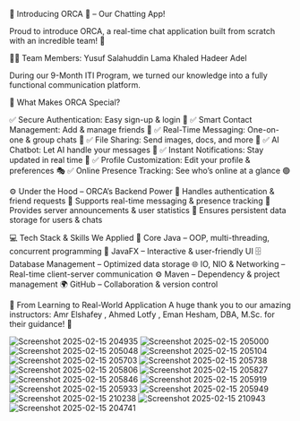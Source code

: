 🚀 Introducing ORCA 🐳 – Our Chatting App!

Proud to introduce ORCA, a real-time chat application built from scratch with an incredible team! 🎉

👨‍💻 Team Members:
Yusuf Salahuddin
Lama Khaled 
Hadeer Adel

During our 9-Month ITI Program, we turned our knowledge into a fully functional communication platform.

🔹 What Makes ORCA Special?

✅ Secure Authentication: Easy sign-up & login 🔐
✅ Smart Contact Management: Add & manage friends 👥
✅ Real-Time Messaging: One-on-one & group chats 💬
✅ File Sharing: Send images, docs, and more 📎
✅ AI Chatbot: Let AI handle your messages 🤖
✅ Instant Notifications: Stay updated in real time 🔔
✅ Profile Customization: Edit your profile & preferences 🎭
✅ Online Presence Tracking: See who’s online at a glance 🟢

⚙ Under the Hood – ORCA’s Backend Power
🔹 Handles authentication & friend requests
🔹 Supports real-time messaging & presence tracking
🔹 Provides server announcements & user statistics
🔹 Ensures persistent data storage for users & chats

💻 Tech Stack & Skills We Applied
🚀 Core Java – OOP, multi-threading, concurrent programming
🎨 JavaFX – Interactive & user-friendly UI
🗄 Database Management – Optimized data storage
🌐 IO, NIO & Networking – Real-time client-server communication
⚙ Maven – Dependency & project management
🌍 GitHub – Collaboration & version control

🎯 From Learning to Real-World Application
A huge thank you to our amazing instructors: Amr Elshafey , Ahmed Lotfy , Eman Hesham, DBA, M.Sc. for their guidance! 🙌

![Screenshot 2025-02-15 204935](https://github.com/user-attachments/assets/587f54d6-2b52-4a44-9f9e-d53b916a82b5)
![Screenshot 2025-02-15 205000](https://github.com/user-attachments/assets/1cce6d1b-2c44-4035-9111-7e700b3fb75a)
![Screenshot 2025-02-15 205048](https://github.com/user-attachments/assets/a13a97af-986d-4a55-8573-90ab95823441)
![Screenshot 2025-02-15 205104](https://github.com/user-attachments/assets/79cdbed8-621f-43e3-9b9b-08e37e11ef68)
![Screenshot 2025-02-15 205703](https://github.com/user-attachments/assets/957e6332-9a55-4192-bb94-b6e7d459348e)
![Screenshot 2025-02-15 205738](https://github.com/user-attachments/assets/ed9d66f7-9f83-4d63-ad50-ba34ac3b757d)
![Screenshot 2025-02-15 205806](https://github.com/user-attachments/assets/891e8edc-b228-430b-9bb3-07a48ecebde5)
![Screenshot 2025-02-15 205827](https://github.com/user-attachments/assets/5450e8d0-6a6d-4f0e-b21f-676169ab8c4f)
![Screenshot 2025-02-15 205846](https://github.com/user-attachments/assets/2399df43-0a71-424e-81c7-b4387cf0f5cf)
![Screenshot 2025-02-15 205919](https://github.com/user-attachments/assets/9eda7c9f-3d05-4a19-b173-9e5049d94583)
![Screenshot 2025-02-15 205933](https://github.com/user-attachments/assets/5ddb21fb-30f3-4810-9b6b-6c6f0ccdfe92)
![Screenshot 2025-02-15 205949](https://github.com/user-attachments/assets/7e2b8f41-c25b-424b-8846-d556382dae00)
![Screenshot 2025-02-15 210238](https://github.com/user-attachments/assets/5c58db0b-8dbe-4f82-869e-02e2d964052f)
![Screenshot 2025-02-15 210943](https://github.com/user-attachments/assets/a70bffcf-1df3-44cd-b8be-91ecb28103ca)
![Screenshot 2025-02-15 204741](https://github.com/user-attachments/assets/4bc94566-35e4-42ff-b2f3-989bb7aa2717)
